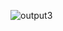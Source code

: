 ![output3](https://user-images.githubusercontent.com/63436180/153697127-f3a890ff-4f2e-4098-9ffc-574724b3b6c6.jpg)
